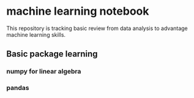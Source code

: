 machine learning notebook
=========================

This repository is tracking basic review from data analysis to advantage machine learning skills.

## Basic package learning
### numpy for linear algebra
### pandas


